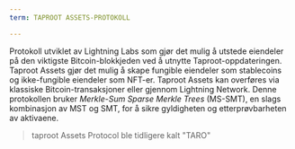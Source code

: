 ```yaml
---
term: TAPROOT ASSETS-PROTOKOLL

---
```

Protokoll utviklet av Lightning Labs som gjør det mulig å utstede eiendeler på den viktigste Bitcoin-blokkjeden ved å utnytte Taproot-oppdateringen. Taproot Assets gjør det mulig å skape fungible eiendeler som stablecoins og ikke-fungible eiendeler som NFT-er. Taproot Assets kan overføres via klassiske Bitcoin-transaksjoner eller gjennom Lightning Network. Denne protokollen bruker *Merkle-Sum Sparse Merkle Trees* (MS-SMT), en slags kombinasjon av MST og SMT, for å sikre gyldigheten og etterprøvbarheten av aktivaene.

> taproot Assets Protocol ble tidligere kalt "TARO"